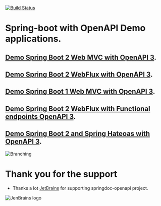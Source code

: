 [![Build Status](https://travis-ci.org/springdoc/springdoc-openapi-demos.svg?branch=master)](https://travis-ci.org/springdoc/springdoc-openapi-demos)

# Spring-boot with OpenAPI Demo applications.

## [Demo Spring Boot 2 Web MVC with OpenAPI 3](http://158.101.164.60:8081/).
## [Demo Spring Boot 2 WebFlux with OpenAPI 3](http://158.101.164.60:8082/).
## [Demo Spring Boot 1 Web MVC with OpenAPI 3](http://158.101.164.60:8083/).
## [Demo Spring Boot 2 WebFlux with Functional endpoints OpenAPI 3](http://158.101.164.60:8084/swagger-ui.html).
## [Demo Spring Boot 2 and Spring Hateoas with OpenAPI 3](http://158.101.164.60:8085/swagger-ui.html).


![Branching](https://springdoc.org/images/pets.png)


# **Thank you for the support**

* Thanks a lot [JetBrains](https://www.jetbrains.com/?from=springdoc-openapi) for supporting springdoc-openapi project.

![JenBrains logo](https://springdoc.org/images/jetbrains.svg)





